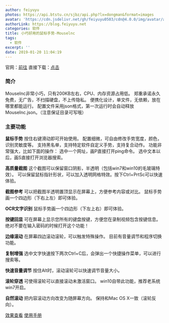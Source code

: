 ```yaml
---
author: feiyuyu
photos: https://api.btstu.cn/sjbz/api.php?lx=dongman&format=images
avatar: 'https://cdn.jsdelivr.net/gh/feiyuyu0503/cdn@4.0.0/img/avatar/avater.jpg'
authorLink: https://blog.feiyuyu.net
categories: 软件
title: 小巧好用的鼠标手势-Mouselnc
tags:
  - 软件
excerpt: ''
date: 2019-01-20 11:04:19
---
```


官网：[前往](https://shuax.com/project/mouseinc/ "前往") 直接下载：[点击](https://shuax.com/mi "点击")

### 简介

MouseInc非常小巧，只有200KB左右，CPU、内存资源占用低。 郑重承诺永久免费，无广告，不扫描硬盘，不上传隐私。 便携化设计，单文件，无依赖，放在哪里都能运行。 配置文件采用json格式，第一次运行时会自动释放MouseInc.json。（注意保证目录可写哦）

### 主要功能

**鼠标手势** 按住右键滑动即可开始使用。 配置细微，可自由修改手势宽度，颜色，识别灵敏度等。 支持黑名单，支持特定软件自定义手势，支持复合动作。 功能非常强大，比如下面的操作： 选中一个网址，画P直接打开ping命令。 选中文本以后，画S直接打开浏览器搜索。

**高质量截图** 这个截图可以保留窗口阴影，半透明（包括win7和win10的毛玻璃特效）。 可以保留鼠标指针形状，可以加入透明网格特效。按下Ctrl+PrtSc可以快速体验。

**截图参考** 可以把截图半透明置顶显示在屏幕上，方便参考内容或对比。 鼠标手势画一个四边形（下右上左）即可体验。

**OCR文字识别** 鼠标手势画一个四边形（下左上右）即可体验。

**按键回显** 可在屏幕上显示您所有的键盘按键，方便您在录制视频包含按键信息。 绝对不要在输入密码的时候打开这个功能！

**边缘滚动** 在屏幕四边滚动滚轮，可以触发特殊操作。 目前有音量调节和程序切换功能。

**复制增强** 选中文字快速按下两次Ctrl+C后，会弹出一个快捷操作菜单，可以进行搜索等。

**快速音量调节** 按住Alt时，滚动滚轮可以快速调节音量大小。

**滚轮穿透** 可使得滚轮可以直接滚动未激活窗口。 win10自带此功能，推荐老系统win7开启。

**自然滚动** 把内容滚动方向改变为随屏幕方向。 保持和Mac OS X一致（滚轮反向）。

[效果查看](https://docs.shuax.com/MouseInc/#/feature "效果查看") [使用手册](https://docs.shuax.com/MouseInc/#/ "使用手册")
